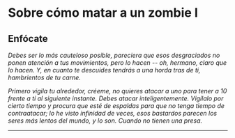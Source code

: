 ﻿# Sobre cómo matar a un zombie I
## Enfócate

*Debes ser lo más cauteloso posible, pareciera que esos desgraciados no ponen atención a tus movimientos, pero lo hacen -- oh, hermano, claro que lo hacen. Y, en cuanto te descuides tendrás a una horda tras de ti, hambrientos de tu carne.*  

*Primero vigila tu alrededor, créeme, no quieres atacar a uno para tener a 10 frente a ti al siguiente instante. Debes atacar inteligentemente. Vigílalo por cierto tiempo y procura que esté de espaldas para que no tenga tiempo de contraatacar; lo he visto infinidad de veces, esos bastardos parecen los seres más lentos del mundo, y lo son. Cuando no tienen una presa.*


***************

